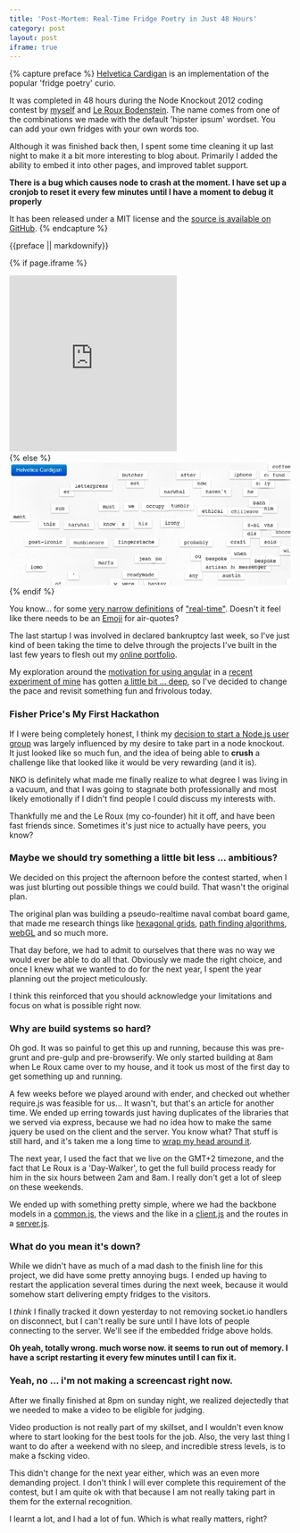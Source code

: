```yaml
---
title: 'Post-Mortem: Real-Time Fridge Poetry in Just 48 Hours'
category: post
layout: post
iframe: true
---
```

{% capture preface %}
[Helvetica Cardigan](http://cardigan.daemon.co.za/) is an implementation of the popular 'fridge poetry' curio.

It was completed in 48 hours during the Node Knockout 2012 coding contest by [myself](http://daemon.co.za) and [Le Roux Bodenstein](http://twitter.com/lerouxb). The name comes from one of the combinations we made with the default 'hipster ipsum' wordset. You can add your own fridges with your own words too.

Although it was finished back then, I spent some time cleaning it up last night to make it a bit more interesting to blog about. Primarily I added the ability to embed it into other pages, and improved tablet support.

__There is a bug which causes node to crash at the moment. I have set up a cronjob to reset it every few minutes until I have a moment to debug it properly__

It has been released under a MIT license and the [source is available on GitHub](https://github.com/Vertice/helvetica-cardigan).
{% endcapture %}

{{preface || markdownify}}

<!--more-->

{% if page.iframe %}
<div class='iframe-wrapper col-lg-12 col-md-12 col-sm-12 col-xs-12'>
  <iframe height="315" src="http://cardigan.daemon.co.za/e" frameborder="0">
  </iframe>
</div>
{% else %}
<div class='img-wrapper'>
   <a href='http://cardigan.daemon.co.za/' target='blank'>
       <img src='/img/cardigan.offline.png' />
   </a>
</div>
{% endif %}

You know... for some [very narrow definitions](http://en.wikipedia.org/wiki/WebSocket) of ["real-time"](http://en.wikipedia.org/wiki/Real-time_computing). Doesn't it feel
like there needs to be an [Emoji](http://en.wikipedia.org/wiki/Emoji) for air-quotes?

The last startup I was involved in declared bankruptcy last week, so I've
just kind of been taking the time to delve through the projects I've built in
the last few years to flesh out my [online portfolio](http://daemon.co.za/portfolio).

My exploration around the [motivation for using angular](http://daemon.co.za/2014/03/why-wrong-to-be-afraid-angular) in a [recent experiment of mine](http://daemon.co.za/2014/03/mirror-tumblr-picture-blogs-browsr) has gotten [a little bit ... deep](http://daemon.co.za/2014/03/wrong-to-be-afraid-of-angular), so I've decided to change the pace and revisit something fun and frivolous today.

### Fisher Price's My First Hackathon

If I were being completely honest, I think my [decision to start a Node.js user group](http://daemon.co.za/2012/05/why-start-a-nodejs-user-group)
was largely influenced by my desire to take part in a node knockout. It just looked like so much fun,
and the idea of being able to __crush__ a challenge like that looked like it would be very rewarding (and it is).

NKO is definitely what made me finally realize to what degree I was living in a vacuum, and that
I was going to stagnate both professionally and most likely emotionally if I didn't find people
I could discuss my interests with.

Thankfully me and the Le Roux (my co-founder) hit it off, and have been fast friends since. Sometimes it's just nice to actually have peers, you know?

### Maybe we should try something a little bit less ... ambitious?

We decided on this project the afternoon before the contest started, when I was just blurting out
possible things we could build. That wasn't the original plan.

The original plan was building a pseudo-realtime naval combat board game,
that made me research things like [hexagonal grids](http://www-cs-students.stanford.edu/~amitp/gameprog.html#hex_),
[path finding algorithms](http://theory.stanford.edu/~amitp/GameProgramming/), [webGL](http://creativejs.com/) and so much more.

That day before, we had to admit to ourselves that there was no way we would ever be able to do all that. Obviously we
made the right choice, and once I knew what we wanted to do for the next year, I spent the year planning out the project
meticulously.

I think this reinforced that you should acknowledge your limitations and focus on what is possible right now.

### Why are build systems so hard?

Oh god. It was so painful to get this up and running, because this was pre-grunt and pre-gulp and pre-browserify. We only started building at 8am when Le Roux came over to my house, and it took us most of the first day to get something
up and running. 

A few weeks before we played around with ender, and checked out whether require.js was feasible for us... It wasn't,
but that's an article for another time. We ended up erring towards just having duplicates of the libraries that we
served via express, because we had no idea how to make the same jquery be used on the client and the server. You know
what? That stuff is still hard, and it's taken me a long time to [wrap my head around it](http://github.com/Vertice/browserify-harness).

The next year, I used the fact that we live on the GMT+2 timezone, and the fact that Le Roux is a 'Day-Walker', to
get the full build process ready for him in the six hours between 2am and 8am. I really don't get a lot of sleep on these weekends.

We ended up with something pretty simple, where we had the backbone models in a [common.js](https://github.com/Vertice/helvetica-cardigan/blob/master/lib/common.js), the views and the like
in a [client.js](https://github.com/Vertice/helvetica-cardigan/blob/master/lib/client.js) and the routes in a [server.js](https://github.com/Vertice/helvetica-cardigan/blob/master/server.js).

### What do you mean it's down?

While we didn't have as much of a mad dash to the finish line for this project, we did have some pretty
annoying bugs. I ended up having to restart the application several times during the next week, because it would somehow start
delivering empty fridges to the visitors.

I _think_ I finally tracked it down yesterday to not removing socket.io handlers on disconnect, but I can't really be sure
until I have lots of people connecting to the server. We'll see if the embedded fridge above holds.

__Oh yeah, totally wrong. much worse now. it seems to run out of memory. I have a script restarting it every few minutes until I can fix it.__

### Yeah, no ... i'm not making a screencast right now.

After we finally finished at 8pm on sunday night, we realized dejectedly that we needed to make a video to be eligible for judging.

Video production is not really part of my skillset, and I wouldn't even know where to start looking for the best tools for the job. Also, the very last
thing I want to do after a weekend with no sleep, and incredible stress levels, is to make a fscking video.

This didn't change for the next year either, which was an even more demanding project. I don't think I will ever complete this requirement of the contest, but I am quite ok with that because I am not really taking part in them for
the external recognition.

I learnt a lot, and I had a lot of fun. Which is what really matters, right?
